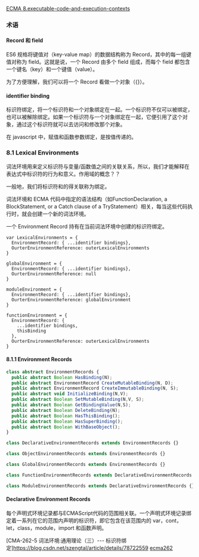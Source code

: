 [ECMA 8.executable-code-and-execution-contexts](https://www.ecma-international.org/ecma-262/6.0/#sec-executable-code-and-execution-contexts)

### 术语
#### Record 和 field
ES6 规格将键值对（key-value map）的数据结构称为 Record，其中的每一组键值对称为 field。这就是说，一个 Record 由多个 field 组成，而每个 field 都包含一个键名（key）和一个键值（value）。

为了方便理解，我们可以将一个 Record 看做一个对象（{}）。

#### identifier binding
标识符绑定，将一个标识符和一个对象绑定在一起。一个标识符不仅可以被绑定，也可以被解除绑定。如果一个标识符与一个对象绑定在一起，它便引用了这个对象，通过这个标识符就可以去访问和修改那个对象。

在 javascript 中，赋值和函数参数绑定，是按值传递的。

### 8.1 Lexical Environments
词法环境用来定义标识符与变量/函数值之间的关联关系，所以，我们才能解释在表达式中标识符的行为和意义。作用域的概念？？

一般地，我们将标识符和的得关联称为绑定。

词法环境和 ECMA 代码中指定的语法结构（如FunctionDeclaration, a BlockStatement, or a Catch clause of a TryStatement）相关，每当这些代码执行时，就会创建一个新的词法环境。

一个 Environment Record 持有在当前词法环境中创建的标识符绑定。
````
var LexicalEnvironments = {
  EnvironmentRecord: { ...identifier bindings},
  OurterEnvironmentReference: outerLexicalEnvironments
}

globalEnvironment = {
  EnvironmentRecord: { ...identifier bindings},
  OurterEnvironmentReference: null
}

moduleEnvironment = {
  EnvironmentRecord: { ...identifier bindings},
  OurterEnvironmentReference: globalEnvironment
}

functionEnvironment = {
  EnvironmentRecord: { 
    ...identifier bindings,
    thisBinding
  },
  OurterEnvironmentReference: outerLexicalEnvironments
}
````

#### 8.1.1 Environment Records
````ts
class abstract EnvironmentRecords {
  public abstract Boolean HasBinding(N);
  public abstract EnvironmentRecord CreateMutableBinding(N, D);
  public abstract EnvironmentRecord CreateImmutableBinding(N, S);
  public abstract void InitializeBinding(N,V);
  public abstract Boolean SetMutableBinding(N,V, S);
  public abstract Boolean GetBindingValue(N,S);
  public abstract Boolean DeleteBinding(N);
  public abstract Boolean HasThisBinding();
  public abstract Boolean HasSuperBinding();
  public abstract Boolean WithBaseObject();
}

class DeclarativeEnvironmentRecords extends EnvironmentRecords {}

class ObjectEnvironmentRecords extends EnvironmentRecords {}

class GlobalEnvironmentRecords extends EnvironmentRecords {}

class FunctionEnvironmentRecords extends DeclarativeEnvironmentRecords {}

class ModuleEnvironmentRecords extends DeclarativeEnvironmentRecords {}

````
#### Declarative Environment Records
每个声明式环境记录都与ECMAScript代码的范围相关联。一个声明式环境记录绑定着一系列在它的范围内声明的标识符，即它包含在该范围内的 var，cont，let，class，module，import 和函数声明。




[CMA-262-5 词法环境:通用理论（三）--- 标识符绑定]https://blog.csdn.net/szengtal/article/details/78722559
[ecma262](https://tc39.es/ecma262/)